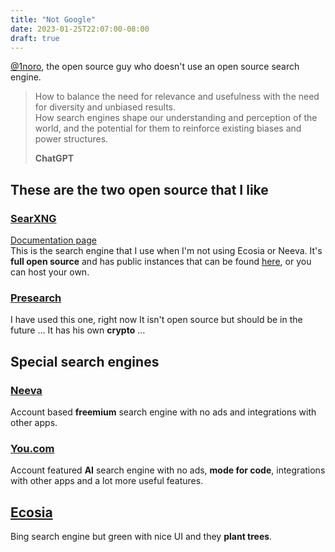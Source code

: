 ```yaml
---
title: "Not Google"
date: 2023-01-25T22:07:00-08:00
draft: true
---
```


[@1noro](https://github.com/1noro), the open source guy who doesn't use an open source search engine.

>How to balance the need for relevance and usefulness with the need for diversity and unbiased results.<br>How search engines shape our understanding and perception of the world, and the potential for them to reinforce existing biases and power structures.
>
>**ChatGPT**

## These are the two open source that I like

### [SearXNG](https://search.ononoki.org/)

[Documentation page](https://docs.searxng.org/)<br>
This is the search engine that I use when I'm not using Ecosia or Neeva. It's **full open source** and has public instances that can be found [here](https://searx.space/), or you can host your own.

### [Presearch](https://presearch.com/)

I have used this one, right now It isn't open source but should be in the future … It has his own **crypto** …
<br>

## Special search engines

### [Neeva](https://neeva.com/)

Account based **freemium** search engine with no ads and integrations with other apps.

### [You.com](https://you.com/)

Account featured **AI** search engine with no ads, **mode for code**, integrations with other apps and a lot more useful features.

## [Ecosia](https://www.ecosia.org/)

Bing search engine but green with nice UI and they **plant trees**.
